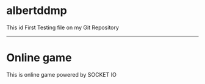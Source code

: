 # albertddmp

This id First Testing file on my Git Repository

<hr>
<h1>Online game</h1>
<p>
  This is online game powered by SOCKET IO
</p>
